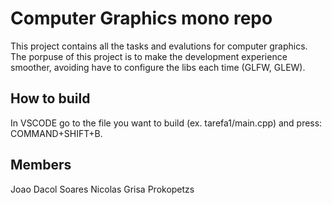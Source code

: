 # Computer Graphics mono repo
This project contains all the tasks and evalutions for computer graphics. The porpuse of this project is to make the development experience smoother, avoiding have to configure the libs each time (GLFW, GLEW).

## How to build
In VSCODE go to the file you want to build (ex. tarefa1/main.cpp) and press: COMMAND+SHIFT+B.

## Members
Joao Dacol Soares
Nicolas Grisa Prokopetzs
